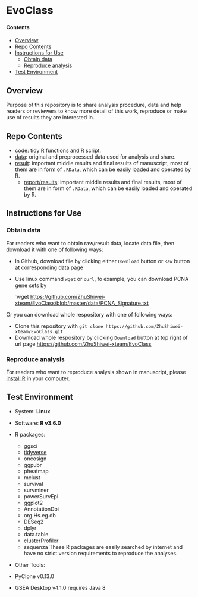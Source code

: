 # EvoClass

#### Contents

* [Overview](#overview)
* [Repo Contents](#repo-contents)
* [Instructions for Use](#instructions-for-use)
  * [Obtain data](#obtain-data)
  * [Reproduce analysis](#reproduce-analysis)
* [Test Environment](#test-environment)

## Overview

Purpose of this repository is to share analysis procedure, data and help readers or reviewers to know more detail of this work, reproduce or make use of results they are interested in.


## Repo Contents

* [code](./code): tidy R functions and R script.
* [data](./data): original and preprocessed data used for analysis and share.
* [result](./result): important middle results and final results of manuscript, most of them are in form of `.RData`, which can be easily loaded and operated by R. 
  * [report/results](./report/results): important middle results and final results, most of them are in form of `.RData`, which can be easily loaded and operated by R. 


## Instructions for Use

### Obtain data

For readers who want to obtain raw/result data, locate data file, then download it with one of following ways:

* In Github, download file by clicking either `Download` button or `Raw` button at corresponding data page

* Use linux command `wget` or `curl`, fo example, you can download PCNA gene sets by

  `wget https://github.com/ZhuShiwei-xteam/EvoClass/blob/master/data/PCNA_Signature.txt

Or you can download whole respository with one of following ways:

* Clone this repository with `git clone https://github.com/ZhuShiwei-xteam/EvoClass.git`
* Download whole respository by clicking `Download` button at top right of url page <https://github.com/ZhuShiwei-xteam/EvoClass>

### Reproduce analysis

For readers who want to reproduce analysis shown in manuscript, please [install R](https://cran.r-project.org) in your computer.

## Test Environment

* System: __Linux__

* Software: __R v3.6.0__

* R packages:
  * ggsci
  * [tidyverse](https://www.tidyverse.org/)
  * oncosign
  * ggpubr
  * pheatmap
  * mclust
  * survival
  * survminer
  * powerSurvEpi
  * ggplot2
  * AnnotationDbi
  * org.Hs.eg.db
  * DESeq2
  * dplyr
  * data.table
  * clusterProfiler
  * sequenza
These R packages are easily searched by internet and have no strict version requirements to reproduce the analyses.

* Other Tools: 
 * PyClone v0.13.0
 * GSEA Desktop v4.1.0 requires Java 8

